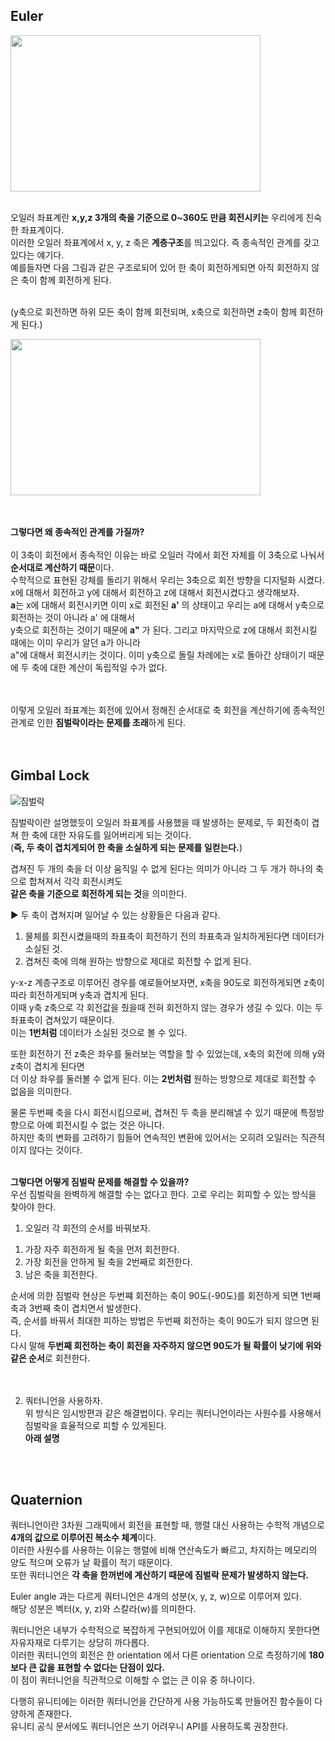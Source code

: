 ## Euler
<img src="https://user-images.githubusercontent.com/43705434/121767831-c88a3b00-cb95-11eb-8e65-1eca095cceec.PNG" width="400" height="250"><br>
<br>

오일러 좌표계란 **x,y,z 3개의 축을 기준으로 0~360도 만큼 회전시키는** 우리에게 친숙한 좌표계이다.<br>
이러한 오일러 좌표계에서 x, y, z 축은 **계층구조**를 띄고있다. 즉 종속적인 관계를 갖고있다는 얘기다.<br>
예를들자면 다음 그림과 같은 구조로되어 있어 한 축이 회전하게되면 아직 회전하지 않은 축이 함께 회전하게 된다.<br>
<br>

(y축으로 회전하면 하위 모든 축이 함께 회전되며, x축으로 회전하면 z축이 함께 회전하게 된다.)<br>

<img src="https://user-images.githubusercontent.com/43705434/121767833-c88a3b00-cb95-11eb-9bbd-88ce1ba1b427.PNG" width="400" height="250"><br>
<br>
<br>

**그렇다면 왜 종속적인 관계를 가질까?** <br>
<br>
이 3축이 회전에서 종속적인 이유는 바로 오일러 각에서 회전 자체를 이 3축으로 나눠서 **순서대로 계산하기 때문**이다.<br>
수학적으로 표현된 강체를 돌리기 위해서 우리는 3축으로 회전 방향을 디지털화 시켰다.<br>
x에 대해서 회전하고 y에 대해서 회전하고 z에 대해서 회전시켰다고 생각해보자.<br>
**a**는 x에 대해서 회전시키면 이미 x로 회전된 **a'** 의 상태이고 우리는 a에 대해서 y축으로 회전하는 것이 아니라 a' 에 대해서<br>
y축으로 회전하는 것이기 때문에 **a"** 가 된다. 그리고 마지막으로 z에 대해서 회전시킬 때에는 이미 우리가 알던 a가 아니라<br> 
a"에 대해서 회전시키는 것이다. 이미 y축으로 돌릴 차례에는 x로 돌아간 상태이기 때문에 두 축에 대한 계산이 독립적일 수가 없다.<br>
<br>
<br>

이렇게 오일러 좌표계는 회전에 있어서 정해진 순서대로 축 회전을 계산하기에 종속적인 관계로 인한 **짐벌락이라는 문제를 초래**하게 된다.<br>
<br>
<br>

## Gimbal Lock
![짐벌락](https://user-images.githubusercontent.com/43705434/121768927-dfcc2700-cb9b-11eb-919a-f8de5c22df3b.PNG)<br>

짐벌락이란 설명했듯이 오일러 좌표계를 사용했을 때 발생하는 문제로, 두 회전축이 겹쳐 한 축에 대한 자유도를 잃어버리게 되는 것이다.<br>
(**즉, 두 축이 겹치게되어 한 축을 소실하게 되는 문제를 일컫는다.**)<br>

겹쳐진 두 개의 축을 더 이상 움직일 수 없게 된다는 의미가 아니라 그 두 개가 하나의 축으로 합쳐져서 각각 회전시켜도<br>
**같은 축을 기준으로 회전하게 되는 것**을 의미한다.<br> 

▶ 두 축이 겹쳐지며 일어날 수 있는 상황들은 다음과 같다.
1. 물체를 회전시켰을때의 좌표축이 회전하기 전의 좌표축과 일치하게된다면 데이터가 소실된 것.
2. 겹쳐진 축에 의해 원하는 방향으로 제대로 회전할 수 없게 된다.<br>

y-x-z 계층구조로 이루어진 경우를 예로들어보자면, x축을 90도로 회전하게되면 z축이 따라 회전하게되며 y축과 겹치게 된다.<br>
이때 y축 z축으로 각 회전값을 줬을때 전혀 회전하지 않는 경우가 생길 수 있다. 이는 두 좌표축이 겹쳐있기 때문이다.<br>
이는 **1번처럼** 데이터가 소실된 것으로 볼 수 있다.<br>

또한 회전하기 전 z축은 좌우를 둘러보는 역할을 할 수 있었는데, x축의 회전에 의해 y와 z축이 겹치게 된다면<br>
더 이상 좌우를 둘러볼 수 없게 된다. 이는 **2번처럼** 원하는 방향으로 제대로 회전할 수 없음을 의미한다.<br>

물론 두번째 축을 다시 회전시킴으로써, 겹쳐진 두 축을 분리해낼 수 있기 때문에 특정방향으로 아예 회전시킬 수 없는 것은 아니다.<br>
하지만 축의 변화를 고려하기 힘들어 연속적인 변환에 있어서는 오히려 오일러는 직관적이지 않다는 것이다.<br>
<br>

**그렇다면 어떻게 짐벌락 문제를 해결할 수 있을까?** <br>
우선 짐벌락을 완벽하게 해결할 수는 없다고 한다. 고로 우리는 회피할 수 있는 방식을 찾아야 한다.<br>

1. 오일러 각 회전의 순서를 바꿔보자.
1) 가장 자주 회전하게 될 축을 먼저 회전한다. <br>
2) 가장 회전을 안하게 될 축을 2번째로 회전한다. <br>
3) 남은 축을 회전한다. <br>

순서에 의한 짐벌락 현상은 두번쨰 회전하는 축이 90도(-90도)를 회전하게 되면 1번째 축과 3번째 축이 겹치면서 발생한다.<br>
즉, 순서를 바꿔서 최대한 피하는 방법은 두번째 회전하는 축이 90도가 되지 않으면 된다.<br>
다시 말해 **두번째 회전하는 축이 회전을 자주하지 않으면 90도가 될 확률이 낮기에 위와같은 순서**로 회전한다.<br>
<br>
<br>

2. 쿼터니언을 사용하자.<br>
위 방식은 임시방편과 같은 해결법이다. 우리는 쿼터니언이라는 사원수를 사용해서 짐벌락을 효율적으로 피할 수 있게된다.<br>
**아래 설명**<br>
<br>
<br>

## Quaternion
쿼터니언이란 3차원 그래픽에서 회전을 표현할 때, 행렬 대신 사용하는 수학적 개념으로 **4개의 값으로 이루어진 복소수 체계**이다.<br>
이러한 사원수를 사용하는 이유는 행렬에 비해 연산속도가 빠르고, 차지하는 메모리의 양도 적으며 오류가 날 확률이 적기 때문이다.<br>
또한 쿼터니언은 **각 축을 한꺼번에 계산하기 때문에 짐벌락 문제가 발생하지 않는다.**<br>

Euler angle 과는 다르게 쿼터니언은 4개의 성분(x, y, z, w)으로 이루어져 있다.<br>
해당 성분은 벡터(x, y, z)와 스칼라(w)를 의미한다.<br>

쿼터니언은 내부가 수학적으로 복잡하게 구현되어있어 이를 제대로 이해하지 못한다면 자유자재로 다루기는 상당히 까다롭다.<br>
이러한 쿼터니언의 회전은 한 orientation 에서 다른 orientation 으로 측정하기에 **180 보다 큰 값을 표현할 수 없다는 단점이 있다.**<br> 
이 점이 쿼터니언을 직관적으로 이해할 수 없는 큰 이유 중 하나이다.<br>

다행히 유니티에는 이러한 쿼터니언을 간단하게 사용 가능하도록 만들어진 함수들이 다양하게 존재한다.<br>
유니티 공식 문서에도 쿼터니언은 쓰기 어려우니 API를 사용하도록 권장한다.<br>
<br>
<br>




